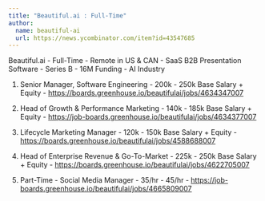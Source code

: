 ```yaml
---
title: "Beautiful.ai : Full-Time"
author:
  name: beautiful-ai
  url: https://news.ycombinator.com/item?id=43547685
---
```

Beautiful.ai - Full-Time - Remote in US &amp; CAN - SaaS B2B Presentation Software - Series B - 16M Funding - AI Industry

1. Senior Manager, Software Engineering - 200k - 250k Base Salary + Equity - <a href="https:&#x2F;&#x2F;boards.greenhouse.io&#x2F;beautifulai&#x2F;jobs&#x2F;4634347007" rel="nofollow">https:&#x2F;&#x2F;boards.greenhouse.io&#x2F;beautifulai&#x2F;jobs&#x2F;4634347007</a>

2. Head of Growth &amp; Performance Marketing - 140k - 185k Base Salary + Equity - 
<a href="https:&#x2F;&#x2F;job-boards.greenhouse.io&#x2F;beautifulai&#x2F;jobs&#x2F;4634377007" rel="nofollow">https:&#x2F;&#x2F;job-boards.greenhouse.io&#x2F;beautifulai&#x2F;jobs&#x2F;4634377007</a>

3. Lifecycle Marketing Manager - 120k - 150k Base Salary + Equity - <a href="https:&#x2F;&#x2F;boards.greenhouse.io&#x2F;beautifulai&#x2F;jobs&#x2F;4588688007" rel="nofollow">https:&#x2F;&#x2F;boards.greenhouse.io&#x2F;beautifulai&#x2F;jobs&#x2F;4588688007</a>

4. Head of Enterprise Revenue &amp; Go-To-Market - 225k - 250k Base Salary + Equity - <a href="https:&#x2F;&#x2F;boards.greenhouse.io&#x2F;beautifulai&#x2F;jobs&#x2F;4622705007" rel="nofollow">https:&#x2F;&#x2F;boards.greenhouse.io&#x2F;beautifulai&#x2F;jobs&#x2F;4622705007</a>

5. Part-Time - Social Media Manager - 35&#x2F;hr - 45&#x2F;hr - <a href="https:&#x2F;&#x2F;job-boards.greenhouse.io&#x2F;beautifulai&#x2F;jobs&#x2F;4665809007" rel="nofollow">https:&#x2F;&#x2F;job-boards.greenhouse.io&#x2F;beautifulai&#x2F;jobs&#x2F;4665809007</a>
<JobApplication />
